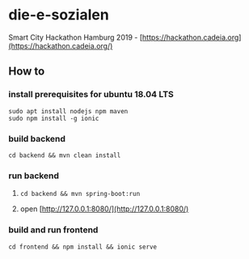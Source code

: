 # die-e-sozialen
Smart City Hackathon Hamburg 2019 - [https://hackathon.cadeia.org](https://hackathon.cadeia.org/)

## How to

### install prerequisites for ubuntu 18.04 LTS
```
sudo apt install nodejs npm maven
sudo npm install -g ionic 
```

### build backend
```
cd backend && mvn clean install
```

### run backend
1. ```
   cd backend && mvn spring-boot:run
   ```
2. open [http://127.0.0.1:8080/](http://127.0.0.1:8080/)

### build and run frontend
```
cd frontend && npm install && ionic serve
```
